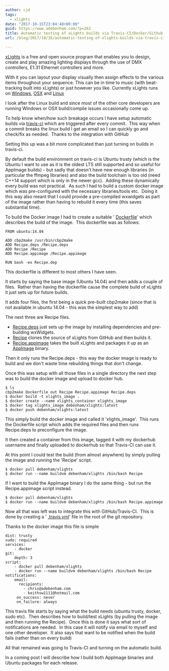 ```yaml
---
author: cjd
tags:
  - xlights
date: "2017-10-15T23:04:48+00:00"
guid: https://www.adebenham.com/?p=262
title: Automatic testing of xLights builds via Travis-CI/Docker/Github
url: /blog/2017/10/16/automatic-testing-of-xlights-builds-via-travis-cidockergithub/

---
```

[xLights](http://xlights.org/) is a free and open source program that enables you to design, create and play amazing lighting displays through the use of DMX controllers, E1.31 Ethernet controllers and more.

With it you can layout your display visually then assign effects to the various items throughout your sequence. This can be in time to music (with beat-tracking built into xLights) or just however you like.
Currently xLights runs on [Windows](https://xlights.org/faq/how-to-install-xlights-on-windows/), [OSX](https://xlights.org/faq/how-to-install-xlights-on-osx/) and [Linux](https://xlights.org/faq/how-to-install-xlights-on-linux/)

I look after the Linux build and since most of the other core developers are running Windows or OSX build/compile issues occasionally come up.

To help know when/how such breakage occurs I have setup automatic builds via [travis-ci](https://travis-ci.org/smeighan/xLights) which are triggered after every commit.  This way when a commit breaks the linux build I get an email so I can quickly go and check/fix as needed.  Thanks to the integration with GitHub

Setting this up was a bit more complicated than just turning on builds in travis-ci.

By default the build environment on travis-ci is Ubuntu trusty (which is the Ubuntu I want to use as it is the oldest LTS still supported and so useful for AppImage builds) - but sadly that doesn't have new enough libraries (in particular the ffmpeg libraries) and also the build toolchain is too old (need C++14 support which is only in the newer gcc).  Adding these dynamically every build was not practical.  As such I had to build a custom docker image which was pre-configured with the necessary libraries/tools etc.  Doing it this way also meant that I could provide a pre-compiled wxwidgets as part of the image rather than having to rebuild it every time (this saves substantial time).

To build the Docker image I had to create a suitable ' [Dockerfile](https://github.com/xLightsSequencer/xlights-build-docker/blob/master/Dockerfile)' which describes the build of the image.  This dockerfile was as follows:

```
FROM ubuntu:14.04

ADD cbp2make /usr/bin/cbp2make
ADD Recipe.deps /Recipe.deps
ADD Recipe /Recipe
ADD Recipe.appimage /Recipe.appimage

RUN bash -ex Recipe.dep
```

This dockerfile is different to most others I have seen.

It starts by saying the base image (Ubuntu 14.04) and then adds a couple of files.  Rather than having the dockerfile cause the complete build of xLights it just sets up for future builds.

It adds four files, the first being a quick pre-built cbp2make (since that is not available in ubuntu 14.04 - this was the simplest way to add)

The next three are Recipe files.

- [Recipe.deps](https://github.com/xLightsSequencer/xlights-build-docker/blob/master/Recipe.deps) just sets up the image by installing dependencies and pre-building wxWidgets.
- [Recipe](https://github.com/xLightsSequencer/xlights-build-docker/blob/master/Recipe) clones the source of xLights from GitHub and then builds it.
- [Recipe.appimage](https://github.com/xLightsSequencer/xlights-build-docker/blob/master/Recipe.appimage) takes the built xLights and packages it up as an [AppImage](https://appimage.org/) binary.

Then it only runs the Recipe.deps - this way the docker image is ready to build and we don't waste time rebuilding things that don't change.

Once this was setup with all those files in a single directory the next step was to build the docker image and upload to docker hub.

```
$ ls
cbp2make Dockerfile out Recipe Recipe.appimage Recipe.deps
$ docker build -t xlights_image .
$ docker create --name xlights_container xlights_image
$ docker tag xlights_image debenham/xlights:latest
$ docker push debenham/xlights:latest
```

This simply build the docker image and called it 'xlights\_image'.  This runs the Dockerfile script which adds the required files and then runs Recipe.deps to preconfigure the image.

It then created a container from this image, tagged it with my dockerhub username and finally uploaded to dockerhub so that Travis-CI can use it.

At this point I could test the build (from almost anywhere) by simply pulling the image and running the 'Recipe' script.

```
$ docker pull debenham/xlights
$ docker run --name buildvm debenham/xlights /bin/bash Recipe
```

If I want to build the AppImage binary I do the same thing - but run the Recipe.appimage script instead.

```
$ docker pull debenham/xlights
$ docker run --name buildvm debenham/xlights /bin/bash Recipe.appimage
```

Now all that was left was to integrate this with GitHub/Travis-CI.  This is done by creating a ' [.travis.yml](https://github.com/smeighan/xLights/blob/master/.travis.yml)' file in the root of the git repository.

Thanks to the docker image this file is simple

```
dist: trusty
sudo: required
services:
    - docker
git:
    depth: 3
script:
    - docker pull debenham/xlights
    - docker run --name buildvm debenham/xlights /bin/bash Recipe
notifications:
    email:
      recipients:
        - chris@adebenham.com
        - keithsw1111@hotmail.com
     on_success: never
     on_failure: always
```

This travis file starts by saying what the build needs (ubuntu trusty, docker, sudo etc).  Then describes how to build/test xLights (by pulling the image and then running the Recipe).  Once this is done it says what sort of notifications are needed.  In this case it will notify via email to myself and one other developer.  It also says that want to be notified when the build fails (rather than on every build)

All that remained was going to Travis-CI and turning on the automatic build.

In a coming post I will describe how I build both AppImage binaries and Ubuntu packages for each release.

